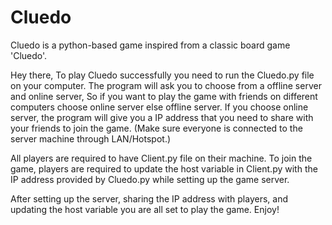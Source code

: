 # Cluedo
Cluedo is a python-based game inspired from a classic board game 'Cluedo'.

Hey there,
To play Cluedo successfully you need to run the Cluedo.py file on your computer. The program will ask you to choose from a offline server and online server,
So if you want to play the game with friends on different computers choose online server else offline server.
If you choose online server, the program will give you a IP address that you need to share with your friends to join the game.
(Make sure everyone is connected to the server machine through LAN/Hotspot.)

All players are required to have Client.py file on their machine. To join the game, players are required to update the host variable in Client.py with the 
IP address provided by Cluedo.py while setting up the game server.

After setting up the server, sharing the IP address with players, and updating the host variable you are all set to play the game.
Enjoy!
